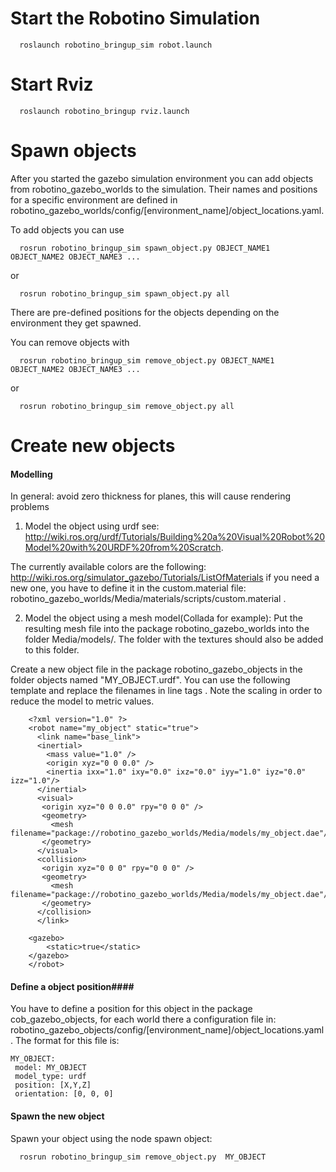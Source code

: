 Start the Robotino Simulation
=============================

```
  roslaunch robotino_bringup_sim robot.launch
```

Start Rviz 
===========
```
  roslaunch robotino_bringup rviz.launch
```

Spawn objects
=============

After you started the gazebo simulation environment you can add objects from robotino_gazebo_worlds to the simulation. Their names and positions for a specific environment are defined in robotino_gazebo_worlds/config/[environment_name]/object_locations.yaml. 

To add objects you can use
```
  rosrun robotino_bringup_sim spawn_object.py OBJECT_NAME1 OBJECT_NAME2 OBJECT_NAME3 ...
```
or
```
  rosrun robotino_bringup_sim spawn_object.py all
```
There are pre-defined positions for the objects depending on the environment they get spawned.

You can remove objects with
```
  rosrun robotino_bringup_sim remove_object.py OBJECT_NAME1 OBJECT_NAME2 OBJECT_NAME3 ...
```
or
```
  rosrun robotino_bringup_sim remove_object.py all
```

Create new objects
==================

#### Modelling ####

In general: avoid zero thickness for planes, this will cause rendering problems 

1. Model the object using urdf 
see: http://wiki.ros.org/urdf/Tutorials/Building%20a%20Visual%20Robot%20Model%20with%20URDF%20from%20Scratch. 
    
The currently available colors are the following: http://wiki.ros.org/simulator_gazebo/Tutorials/ListOfMaterials if you need a new one, you have to define it in the custom.material file: robotino_gazebo_worlds/Media/materials/scripts/custom.material .

 2. Model the object using a mesh model(Collada for example):
Put the resulting mesh file into the package robotino_gazebo_worlds into the folder Media/models/. The folder with the textures should also be added to this folder.

Create a new object file in the package robotino_gazebo_objects in the folder objects named "MY_OBJECT.urdf". You can use the following template and replace the filenames in line tags <mesh filename.../>. Note the scaling in order to reduce the model to metric values.

```
    <?xml version="1.0" ?> 
    <robot name="my_object" static="true">
      <link name="base_link">
      <inertial>
        <mass value="1.0" />
        <origin xyz="0 0 0.0" />
        <inertia ixx="1.0" ixy="0.0" ixz="0.0" iyy="1.0" iyz="0.0" izz="1.0"/>
      </inertial>
      <visual>
       <origin xyz="0 0 0.0" rpy="0 0 0" />
       <geometry>
         <mesh filename="package://robotino_gazebo_worlds/Media/models/my_object.dae"/>
       </geometry>
      </visual>
      <collision>
       <origin xyz="0 0 0" rpy="0 0 0" />
       <geometry>
         <mesh filename="package://robotino_gazebo_worlds/Media/models/my_object.dae"/>
       </geometry>
      </collision>
      </link>

    <gazebo>
	    <static>true</static>
    </gazebo>
    </robot>

```
#### Define a object position####

 You have to define a position for this object in the package cob_gazebo_objects, for each world there a configuration file in: robotino_gazebo_objects/config/[environment_name]/object_locations.yaml. The format for this file is: 

 ```
 MY_OBJECT:
  model: MY_OBJECT
  model_type: urdf
  position: [X,Y,Z]
  orientation: [0, 0, 0]
  ```
#### Spawn the new object  ####

Spawn your object using the node spawn object: 

```
  rosrun robotino_bringup_sim remove_object.py  MY_OBJECT
```
